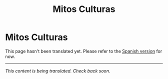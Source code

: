 ﻿---
title: Mitos Culturas
---

<!-- TODO: translation missing -->

# Mitos Culturas

This page hasn't been translated yet. Please refer to the [Spanish version](/es/mitos-culturas) for now.

---

*This content is being translated. Check back soon.*
